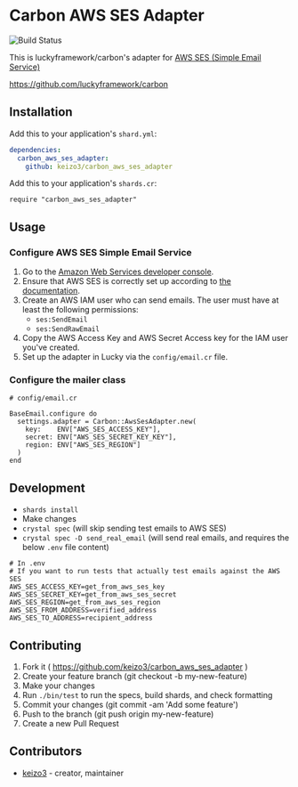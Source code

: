 # Carbon AWS SES Adapter

![Build Status](https://github.com/keizo3/carbon_aws_ses_adapter/workflows/Shard%20CI/badge.svg)

This is luckyframework/carbon's adapter for [AWS SES (Simple Email Service)](https://aws.amazon.com/ses/)

https://github.com/luckyframework/carbon

## Installation

Add this to your application's `shard.yml`:

```yaml
dependencies:
  carbon_aws_ses_adapter:
    github: keizo3/carbon_aws_ses_adapter
```

Add this to your application's `shards.cr`:

```crystal
require "carbon_aws_ses_adapter"
```

## Usage

### Configure AWS SES Simple Email Service

1. Go to the [Amazon Web Services developer console](https://console.aws.amazon.com/).
1. Ensure that AWS SES is correctly set up according to [the documentation](https://docs.aws.amazon.com/ses/latest/DeveloperGuide/send-email-set-up.html).
1. Create an AWS IAM user who can send emails. The user must have at least the following permissions:
   - `ses:SendEmail`
   - `ses:SendRawEmail`
1. Copy the AWS Access Key and AWS Secret Access key for the IAM user you've created.
1. Set up the adapter in Lucky via the `config/email.cr` file.

### Configure the mailer class

```crystal
# config/email.cr

BaseEmail.configure do
  settings.adapter = Carbon::AwsSesAdapter.new(
    key:    ENV["AWS_SES_ACCESS_KEY"],
    secret: ENV["AWS_SES_SECRET_KEY_KEY"],
    region: ENV["AWS_SES_REGION"]
  )
end
```

## Development

- `shards install`
- Make changes
- `crystal spec` (will skip sending test emails to AWS SES)
- `crystal spec -D send_real_email` (will send real emails, and requires the below `.env` file content)

```
# In .env
# If you want to run tests that actually test emails against the AWS SES
AWS_SES_ACCESS_KEY=get_from_aws_ses_key
AWS_SES_SECRET_KEY=get_from_aws_ses_secret
AWS_SES_REGION=get_from_aws_ses_region
AWS_SES_FROM_ADDRESS=verified_address
AWS_SES_TO_ADDRESS=recipient_address
```

## Contributing

1.  Fork it ( https://github.com/keizo3/carbon_aws_ses_adapter )
2.  Create your feature branch (git checkout -b my-new-feature)
3.  Make your changes
4.  Run `./bin/test` to run the specs, build shards, and check formatting
5.  Commit your changes (git commit -am 'Add some feature')
6.  Push to the branch (git push origin my-new-feature)
7.  Create a new Pull Request

## Contributors

- [keizo3](https://github.com/keizo3) - creator, maintainer
